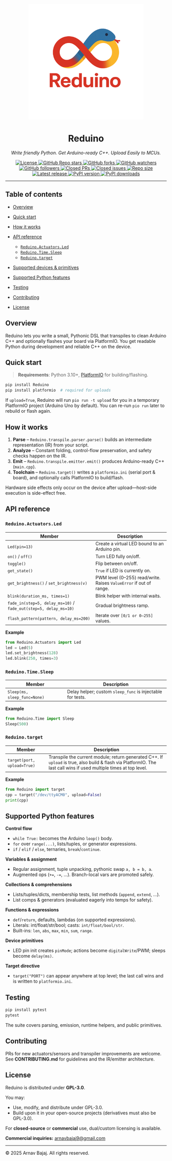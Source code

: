 <div align="center">
  <img src="https://raw.githubusercontent.com/Jackhammer9/Reduino/refs/heads/main/.github/workflows/Reduino.png" alt="Reduino" width="360" />

  <h1>Reduino</h1>
  <p><em>Write friendly Python. Get Arduino-ready C++. Upload Easily to MCUs.</em></p>

  <!-- Badges -->

  <a href="https://www.gnu.org/licenses/gpl-3.0">
    <img alt="License" src="https://img.shields.io/badge/License-GPLv3-blueviolet" />
  </a>
  <a href="https://github.com/Jackhammer9/Reduino/stargazers">
    <img alt="GitHub Repo stars" src="https://img.shields.io/github/stars/Jackhammer9/Reduino?logo=Github" />
  </a>
  <a href="https://github.com/Jackhammer9/Reduino/network/members">
    <img alt="GitHub forks" src="https://img.shields.io/github/forks/Jackhammer9/Reduino?color=red&logo=Github&style=flat-square" />
  </a>
  <a href="https://github.com/Jackhammer9/Reduino/watchers">
    <img alt="GitHub watchers" src="https://img.shields.io/github/watchers/Jackhammer9/Reduino?logo=Github" />
  </a>
  <a href="https://github.com/Jackhammer9">
    <img alt="GitHub followers" src="https://img.shields.io/github/followers/Jackhammer9?logo=Github" />
  </a>
  <a href="https://github.com/Jackhammer9/Reduino/pulls?q=is%3Apr+is%3Aclosed">
    <img alt="Closed PRs" src="https://img.shields.io/github/issues-pr-closed/Jackhammer9/Reduino?logo=Github" />
  </a>
  <a href="https://github.com/Jackhammer9/Reduino/issues?q=is%3Aissue+is%3Aclosed">
    <img alt="Closed issues" src="https://img.shields.io/github/issues-closed/Jackhammer9/Reduino?logo=Github" />
  </a>
  <a href="https://github.com/Jackhammer9/Reduino">
    <img alt="Repo size" src="https://img.shields.io/github/repo-size/Jackhammer9/Reduino?logo=Github" />
  </a>
  <a href="https://github.com/Jackhammer9/Reduino/releases/latest">
    <img alt="Latest release" src="https://img.shields.io/github/v/release/Jackhammer9/Reduino?display_name=tag&logo=Github" />
  </a>
  <a href="https://pypi.org/project/Reduino/">
    <img alt="PyPI version" src="https://img.shields.io/pypi/v/Reduino?logo=pypi" />
  </a>
  <a href="https://pypistats.org/packages/reduino">
    <img alt="PyPI downloads" src="https://img.shields.io/pypi/dm/Reduino?label=PyPI%20downloads&logo=pypi" />
  </a>
</div>

---

## Table of contents

* [Overview](#overview)
* [Quick start](#quick-start)
* [How it works](#how-it-works)
* [API reference](#api-reference)

  * [`Reduino.Actuators.Led`](#reduinoactuatorsled)
  * [`Reduino.Time.Sleep`](#reduinotimesleep)
  * [`Reduino.target`](#reduinotarget)
* [Supported devices & primitives](#supported-devices--primitives)
* [Supported Python features](#supported-python-features)
* [Testing](#testing)
* [Contributing](#contributing)
* [License](#license)

## Overview

Reduino lets you write a small, Pythonic DSL that transpiles to clean Arduino C++ and optionally flashes your board via PlatformIO. You get readable Python during development and reliable C++ on the device.

## Quick start

> **Requirements**: Python 3.10+, [PlatformIO](https://platformio.org/) for building/flashing.

```bash
pip install Reduino
pip install platformio  # required for uploads
```

If `upload=True`, Reduino will run `pio run -t upload` for you in a temporary PlatformIO project (Arduino Uno by default). You can re-run `pio run` later to rebuild or flash again.

## How it works

1. **Parse** – `Reduino.transpile.parser.parse()` builds an intermediate representation (IR) from your script.
2. **Analyze** – Constant folding, control-flow preservation, and safety checks happen on the IR.
3. **Emit** – `Reduino.transpile.emitter.emit()` produces Arduino-ready C++ (`main.cpp`).
4. **Toolchain** – `Reduino.target()` writes a `platformio.ini` (serial port & board), and optionally calls PlatformIO to build/flash.

Hardware side effects only occur on the device after upload—host-side execution is side-effect free.

## API reference

### `Reduino.Actuators.Led`

| Member                                                           | Description                                                        |
| ---------------------------------------------------------------- | ------------------------------------------------------------------ |
| `Led(pin=13)`                                                    | Create a virtual LED bound to an Arduino pin.                      |
| `on()` / `off()`                                                 | Turn LED fully on/off.                                             |
| `toggle()`                                                       | Flip between on/off.                                               |
| `get_state()`                                                    | `True` if LED is currently on.                                     |
| `get_brightness()` / `set_brightness(v)`                         | PWM level (0–255) read/write. Raises `ValueError` if out of range. |
| `blink(duration_ms, times=1)`                                    | Blink helper with internal waits.                                  |
| `fade_in(step=5, delay_ms=10)` / `fade_out(step=5, delay_ms=10)` | Gradual brightness ramp.                                           |
| `flash_pattern(pattern, delay_ms=200)`                           | Iterate over `[0/1 or 0–255]` values.                              |

**Example**

```python
from Reduino.Actuators import Led
led = Led(5)
led.set_brightness(128)
led.blink(250, times=3)
```

### `Reduino.Time.Sleep`

| Member                       | Description                                                |
| ---------------------------- | ---------------------------------------------------------- |
| `Sleep(ms, sleep_func=None)` | Delay helper; custom `sleep_func` is injectable for tests. |

**Example**

```python
from Reduino.Time import Sleep
Sleep(500)
```

### `Reduino.target`

| Member                      | Description                                                                                                                                                         |
| --------------------------- | ------------------------------------------------------------------------------------------------------------------------------------------------------------------- |
| `target(port, upload=True)` | Transpile the current module; return generated C++. If `upload` is true, also build & flash via PlatformIO. The last call wins if used multiple times at top level. |

**Example**

```python
from Reduino import target
cpp = target("/dev/ttyACM0", upload=False)
print(cpp)
```


## Supported Python features

**Control flow**

* `while True:` becomes the Arduino `loop()` body.
* `for` over `range(...)`, lists/tuples, or generator expressions.
* `if` / `elif` / `else`, ternaries, `break`/`continue`.

**Variables & assignment**

* Regular assignment, tuple unpacking, pythonic swap `a, b = b, a`.
* Augmented ops (`+=`, `-=`, ...). Branch-local vars are promoted safely.

**Collections & comprehensions**

* Lists/tuples/dicts, membership tests, list methods (`append`, `extend`, ...).
* List comps & generators (evaluated eagerly into temps for safety).

**Functions & expressions**

* `def`/`return`, defaults, lambdas (on supported expressions).
* Literals: int/float/str/bool; casts: `int/float/bool/str`.
* Built-ins: `len`, `abs`, `max`, `min`, `sum`, `range`.

**Device primitives**

* LED pin init creates `pinMode`; actions become `digitalWrite`/PWM; sleeps become `delay(ms)`.

**Target directive**

* `target("PORT")` can appear anywhere at top level; the last call wins and is written to `platformio.ini`.

## Testing

```bash
pip install pytest
pytest
```

The suite covers parsing, emission, runtime helpers, and public primitives.

## Contributing

PRs for new actuators/sensors and transpiler improvements are welcome. See **CONTRIBUTING.md** for guidelines and the IR/emitter architecture.

## License

Reduino is distributed under **GPL-3.0**.

You may:

* Use, modify, and distribute under GPL-3.0.
* Build upon it in your open-source projects (derivatives must also be GPL-3.0).

For **closed-source** or **commercial** use, dual/custom licensing is available.

**Commercial inquiries:** [arnavbajaj9@gmail.com](mailto:arnavbajaj9@gmail.com)

---

© 2025 Arnav Bajaj. All rights reserved.
